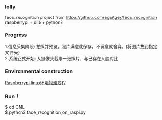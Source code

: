 ### lolly
face_recognition project from https://github.com/ageitgey/face_recognition  
raspberrypi + dlib + python3     

### Progress
1.信息采集阶段: 拍照并预览。照片满意就保存，不满意就舍弃。(将图片放到指定文件夹)  
2.系统正式开始: 从摄像头截取一张照片，与已存在人脸对比  

### Environmental construction
[Raspberrypi linux环境搭建过程](https://github.com/kumataahh/lolly/blob/master/installations_guide.md)  


### Run！  
  $ cd CML    
  $ python3 face_recognition_on_raspi.py    
